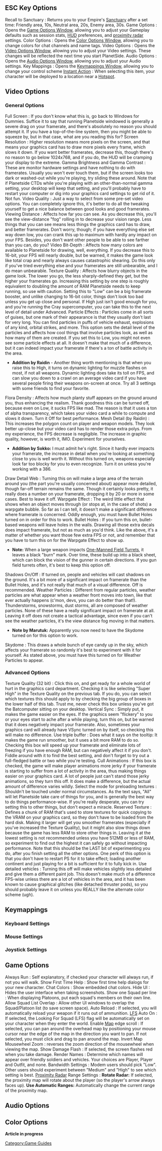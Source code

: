 ## ESC Key Options

Recall to Sanctuary : Returns you to your Empire's [Sanctuary](Sanctuary.md) after a set time: Friendly area, 10s, Neutral area, 20s, Enemy area, 30s.
Game Options : Opens the [Game Options Window](#Game_Options), allowing you to adjust your Gameplay defaults such as session stats, [HUD](Heads-up_Display.md) preferences, and [proximity radar](Proximity_Map.md) settings.
Color Options : Opens the [Color Options Window](#Color_Options), allowing you to change colors for chat channels and name tags.
Video Options : Opens the [Video Options Window](#Video_Options), allowing you to adjust your Video settings. These changes will be reflected the next time you start PlanetSide.
Audio Options : Opens the [Audio Options Window](#Audio_Options), allowing you to adjust your Audio settings.
Key Mappings : Opens the [Keymappings Window](#Keymappings), allowing you to change your control scheme
[Instant Action](Instant_Action.md) : When selecting this item, your character will be deployed to a location near a [Hotspot](Hotspot.md).

## Video Options

### General Options

Full Screen : If you don't know what this is, go back to Windows for Dummies. Suffice it to say that running Planetside windowed is generally a severe drag on your framerate, and there's absolutely no reason you should attempt it. If you have a top-of-the-line system, then you might be able to squeeze by, but in that case, what are you reading this for?
Screen Resolution : Higher resolution means more pixels on the screen, and that means your graphics card has to draw more pixels every frame, which slows it down. If you want better framerates, decrease this, though there's no reason to go below 1024x768, and if you do, the HUD will be cramping your display to the extreme.
Gamma Brightness and Gamma Contrast : These are monitor hardware settings and have nothing to do with framerates. Usually you won't ever touch them, but if the screen looks too dark or washed-out while you're playing, try sliding these around. Note that if Planetside CTDs while you're playing with an other-than-normal gamma setting, your desktop will keep that setting, and you'll probably have to restart your computer or dig into your graphics card settings to get rid of it. Not fun.
Video Quality : Just a way to select from some pre-set video options. You can completely ignore this, it's better to do all the tweaking yourself to get a nice balance between good looks and good framerates.
Viewing Distance : Affects how far you can see. As you decrease this, you'll see the view-distance "fog" rolling in to decrease your vision range. Less things that you can see means less things the graphics card has to draw, and better framerates. Don't worry, though; if you have everything else set way down low, you can crank this up to maximum with hardly any impact on your FPS. Besides, you don't want other people to be able to see farther than you can, do you?
Video Bit-Depth : Affects how many colors are available to Planetside for drawing, well, everything. If you decrease this to 16-bit, your FPS will nearly double, but be warned, it makes the game look like total crap and nearly always causes catastrophic shearing. Do this only if you've tried everything else and your framerates are still unbearable, and I do mean unbearable.
Texture Quality : Affects how blurry objects in the game look. The lower you go, the less sharply-defined they get, but the higher your framerates go. Increasing this setting by one step is roughly equivalent to doubling the amount of RAM Planetside needs to keep running, so use with caution. Setting this to "Low" can be a big framerate booster, and unlike changing to 16-bit color, things don't look too bad unless you get up close and personal. If High just isn't good enough for you, and you're running the Cray supercomputer, you can take this to the next level of detail under Advanced.
Particle Effects : Particles come in all sorts of guises, but one mark of their appearance is that they usually don't last for very long. You can find particles in puffs of vehicle exhaust, explosions of any kind, orbital strikes, and more. This option sets the detail level of the particles and affects how cool things that involve particles look, as well as how many of them are created. If you set this to Low, you might not even see some particle effects at all. It doesn't make that much of a difference, but it can indeed impact your framerate if there's a ton of battle activity in the area.

- **Addition by Raidin** - Another thing worth mentioning is that when
  you raise this to High, it turns on dynamic lighting for muzzle
  flashes on most, if not all weapons. Dynamic lighting does take its
  toll on FPS, and can slow you down to a crawl on an average video
  card if you have several people firing their weapons on-screen at
  once. Try all 3 settings with some friends to find your favorite.

Flora Density : Affects how much planty stuff appears on the ground around you, thus enhancing the realism. Thank goodness this can be turned off, because even on Low, it sucks FPS like mad. The reason is that it uses a ton of alpha transparency, which takes your video card a while to compute and slows it down. Turn it Off for best performance.
Mesh Detail (by Raidin) : This increases the polygon count on player and weapon models. They look better up-close but your video card has to render those extra polys. From my experience, the FPS decrease is negligible. The increase in graphic quality, however, is worth it, IMO. Experiment for yourselves.

- **Addition by Sokko:** I must admit he's right. Since it hardly ever
  impacts your framerate, the increase in detail when you're looking
  at something close to you is well worth it. Without this turned on,
  weapons especially look far too blocky for you to even recognize.
  Turn it on unless you're working with a 386.

Draw Detail Web : Turning this on will make a large area of the terrain around you (the part you're usually concerned about) appear more detailed, though far-off terrain remains the same. Though it certainly looks pretty, it really does a number on your framerate, dropping it by 20 or more in some cases. Best to leave it off.
Warpgate Effect : The weird little effect that shows when an object moves through (or stops at, in the case of shots) a warpgate bubble. So far as I can tell, it doesn't make a significant difference where framerate is concerned. Oddly enough, you must have Bullet Holes turned on in order for this to work.
Bullet Holes : If you turn this on, bullet-based weapons will leave holes in the walls. Drawing all those extra decals does impact framerate, but not as much as you'd think. Like the above, it's a matter of whether you want those few extra FPS or not, and remember that you have to turn this on for the Warpgate Effect to show up.

- **Note:** When a large weapon impacts [One-Manned Field
  Turrets](One-Manned_Field_Turret.md), it leaves a black
  "burn" mark. Over time, these build up into a black sheet, which can
  block the vision of the gunner in certain directions. If you gun
  field turrets often, it's best to keep this option off.

Shadows On/Off : If turned on, people and vehicles will cast shadows on the ground. It's a bit more of a significant impact on framerate than the Bullet Holes, and it's not really that much of a visual difference. Off is recommended.
Weather Particles : Different from regular particles, weather particles are what appear when a weather front moves into town, like that ever actually happens (c'mon, devs, you can do better than that!). Thunderstorms, snowstorms, dust storms, all are composed of weather particles. None of these have a really significant impact on framerate at all. Leaving it off does not create a tactical advantage, since even if you can't see the weather particles, it's the view distance fog moving in that matters.

- **Note by Marutuk:** Apparently you now need to have the Skydome
  turned on for this option to work.

Skydome : This draws a whole bunch of eye candy up in the sky, which affects your framerate so randomly it's best to experiment with it for yourself. As stated above, you must have this turned on for Weather Particles to appear.

### Advanced Options

Texture Quality (32 bit) : Click this on, and get ready for a whole world of hurt in the graphics card department. Checking it is like selecting "Super High" in the Texture Quality on the previous tab. If you do, you can select which textures this should apply to by checking the big group of boxes in the lower half of this tab. Trust me, never check this box unless you've got the Batcomputer sitting on your desktop.
Vertical Sync : Simply put, it makes the game easier on the eyes. If the graphics seem "flickery" to you or your eyes start to ache after a while playing, turn this on, but be warned that it does negatively impact your framerate. Also, sometimes your graphics card will already have VSync turned on by itself, so checking this will make no difference.
Use triple buffer : Does what it says on the tooltip: It makes the game run smoother, but it uses a bit more RAM to do so. Checking this box will speed up your framerate and eliminate lots of freezing if you have enough RAM, but can negatively affect it if you don't. Fiddle around with it to find the best setting, and don't forget to try out a full-fledged battle or two while you're testing.
Cull Animations : If this box is checked, the game will make player animations more jerky if your framerate is starting to suffer from a lot of activity in the area, thus making things easier on your graphics card. A lot of people just can't stand those jerky animations, so they turn this off. It does make a difference, but the actual amount of difference varies wildly.
Select the mode for preloading textures : Shouldn't be touched under normal circumstances. As the text says, "All" will let Planetside take care of things for you, and is generally the best way to do things performance-wise. If you're really desperate, you can try setting this to other things, but don't expect a miracle.
Reserved Texture : Defines a chunk of RAM that's used to store textures for quick copying to the VRAM on your graphics card, so they don't have to be loaded from the hard disk. Making it larger will get you smoother framerates (especially if you've increased the Texture Quality), but it might also slow things down because the game has less RAM to store other things in. Leaving it at the lowest setting is not recommended unless you have 512MB or less of RAM, so experiment to find out the highest it can safely go without impacting performance. Note that this should be the LAST bit of experimenting you do, after you finish setting all the other options. One perk of this option is that you don't have to restart PS for it to take effect; loading another continent and just playing for a bit is sufficient for it to fully kick in.
Use detailed vehicles : Turning this off will make vehicles slightly less detailed and give them a different paint job. This doesn't make much of a difference FPS-wise unless there are a lot of vehicles in the area, and it has been known to cause graphical glitches (like detached thruster pods), so you should probably leave it on unless you REALLY like the alternate color scheme (ugh).

## Keymappings

### Keyboard Settings

### Mouse Settings

### Joystick Settings

## Game Options

Always Run : Self explanatory, if checked your character will always run, if not you will walk.
Show First Time Help : Show first time help dialogs for your new character.
Chat Colors : Show embedded chat colors.
Hide UI : Hides the user interface when taking screenshots.
Show one Squad per line : When displaying Platoons, put each squad's members on their own line.
Allow Squad List Overlap : Allow other UI windows to overlap the Squad/Platoon list (to save screen space).
Auto Reload : If selected, you will automatically reload your weapon if it runs out of ammunition.
[LFS](LFS.md) Auto On : If selected, the Looking For Squad (LFS) flag will be automatically set on your character when they enter the world.
Enable [Map](Map.md) edge scroll : If selected, you can pan around the overhead map by positioning your mouse cursor near the edge of the map in the direction you want to pan. If not selected, you must click and drag to pan around the map.
Invert Map Mousewheel Zoom : reverses the zoom direction of the mousewheel when viewing the map.
Show Damage Flash : If selected, the screen flashes red when you take damage.
Render Names : Determine which names will appear over friendly soldiers and vehicles. Your choices are Player, Player and Outfit, and none.
Bandwidth Settings : Modem users should pick "Low". Other users should experiment between "Medium" and "High" to see which setting is best.
[Proximity Radar](Proximity_Map.md) Range Settings : **Rotate Radar:** If selected, the proximity map will rotate about the player (so the player's arrow always faces up).
**Use Automatic Ranges:** Automatically change the current range of the proximity map.

## Audio Options

## Color Options

**Article in progress**

[Category:Game Guides](Category:Game_Guides.md)
